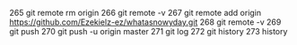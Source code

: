 265 git remote rm origin
266  git remote -v
267  git remote add origin https://github.com/Ezekielz-ez/whatasnowyday.git
268  git remote -v
269  git push
270  git push -u origin master
271  git log
272  git history
273  history